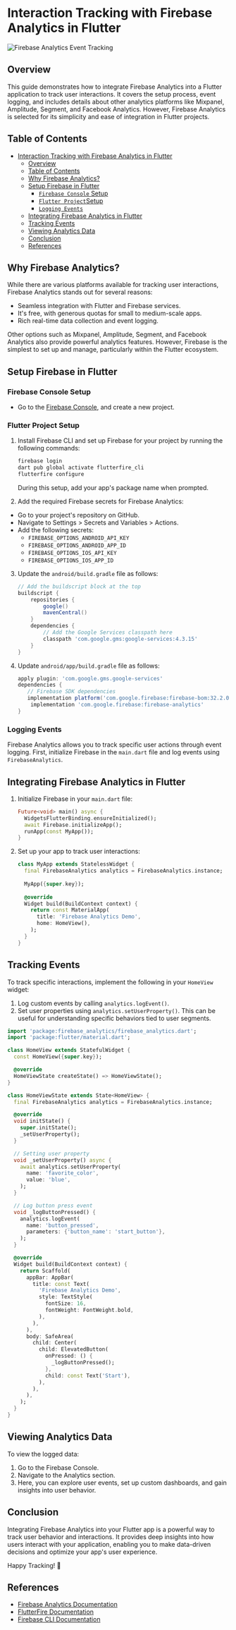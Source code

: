 # Interaction Tracking with Firebase Analytics in Flutter

![Firebase Analytics Event Tracking](https://github.com/user-attachments/assets/a8d9fb65-1f13-4c10-80b8-77698a2d2172)

## Overview

This guide demonstrates how to integrate Firebase Analytics into a Flutter application to track user interactions. It covers the setup process, event logging, and includes details about other analytics platforms like Mixpanel, Amplitude, Segment, and Facebook Analytics. However, Firebase Analytics is selected for its simplicity and ease of integration in Flutter projects.

## Table of Contents

- [Interaction Tracking with Firebase Analytics in Flutter](#interaction-tracking-with-Firebase-analytics-in-flutter)
  - [Overview](#overview)
  - [Table of Contents](#table-of-contents)
  - [Why Firebase Analytics?](#why-firebase-analytics)
  - [Setup Firebase in Flutter](#setup-firebase-in-flutter)
    - [`Firebase Console` Setup](#firebase-console-setup)
    - [`Flutter Project`Setup](#flutter-project-setup)
    - [`Logging Events`](#logging-events)
  - [Integrating Firebase Analytics in Flutter](#integrating-firebase-analytics-in-flutter)
  - [Tracking Events](#tracking-events)
  - [Viewing Analytics Data](#viewing-analytics-data)
  - [Conclusion](#conclusion)
  - [References](#references)


## Why Firebase Analytics?

While there are various platforms available for tracking user interactions, Firebase Analytics stands out for several reasons:
- Seamless integration with Flutter and Firebase services.
- It's free, with generous quotas for small to medium-scale apps.
- Rich real-time data collection and event logging.

Other options such as Mixpanel, Amplitude, Segment, and Facebook Analytics also provide powerful analytics features. However, Firebase is the simplest to set up and manage, particularly within the Flutter ecosystem.


## Setup Firebase in Flutter

### Firebase Console Setup
- Go to the [Firebase Console](https://console.firebase.google.com/u/0/), and create a new project.

### Flutter Project Setup
1. Install Firebase CLI and set up Firebase for your project by running the following commands:
   
   ```sh
   firebase login
   dart pub global activate flutterfire_cli
   flutterfire configure
   ```
   During this setup, add your app's package name when prompted.

2. Add the required Firebase secrets for Firebase Analytics:

- Go to your project's repository on GitHub.
- Navigate to Settings > Secrets and Variables > Actions.
- Add the following secrets:
  - `FIREBASE_OPTIONS_ANDROID_API_KEY`
  - `FIREBASE_OPTIONS_ANDROID_APP_ID`
  - `FIREBASE_OPTIONS_IOS_API_KEY`
  - `FIREBASE_OPTIONS_IOS_APP_ID`
 
3. Update the `android/build.gradle` file as follows:

   ```gradle
   // Add the buildscript block at the top
   buildscript {
       repositories {
           google()
           mavenCentral()
       }
       dependencies {
           // Add the Google Services classpath here
           classpath 'com.google.gms:google-services:4.3.15'
       }
   }
   ```

4. Update `android/app/build.gradle` file as follows:
   ```gradle
   apply plugin: 'com.google.gms.google-services'
   dependencies {
      // Firebase SDK dependencies
      implementation platform('com.google.firebase:firebase-bom:32.2.0') // or latest version
       implementation 'com.google.firebase:firebase-analytics'
   }
   ```

### Logging Events

Firebase Analytics allows you to track specific user actions through event logging. First, initialize Firebase in the `main.dart` file and log events using `FirebaseAnalytics`.


## Integrating Firebase Analytics in Flutter

1. Initialize Firebase in your `main.dart` file:
   
   ```dart
   Future<void> main() async {
     WidgetsFlutterBinding.ensureInitialized();
     await Firebase.initializeApp();
     runApp(const MyApp());
   }
   ```

2. Set up your app to track user interactions:
   ```dart
   class MyApp extends StatelessWidget {
     final FirebaseAnalytics analytics = FirebaseAnalytics.instance;
  
     MyApp({super.key});
  
     @override
     Widget build(BuildContext context) {
       return const MaterialApp(
         title: 'Firebase Analytics Demo',
         home: HomeView(),
       );
     }
   }
   ```

## Tracking Events

To track specific interactions, implement the following in your `HomeView` widget:

1. Log custom events by calling `analytics.logEvent()`.
2. Set user properties using `analytics.setUserProperty()`. This can be useful for understanding specific behaviors tied to user segments.

```dart
import 'package:firebase_analytics/firebase_analytics.dart';
import 'package:flutter/material.dart';

class HomeView extends StatefulWidget {
  const HomeView({super.key});

  @override
  HomeViewState createState() => HomeViewState();
}

class HomeViewState extends State<HomeView> {
  final FirebaseAnalytics analytics = FirebaseAnalytics.instance;

  @override
  void initState() {
    super.initState();
    _setUserProperty();
  }

  // Setting user property
  void _setUserProperty() async {
    await analytics.setUserProperty(
      name: 'favorite_color',
      value: 'blue',
    );
  }

  // Log button press event
  void _logButtonPressed() {
    analytics.logEvent(
      name: 'button_pressed',
      parameters: {'button_name': 'start_button'},
    );
  }

  @override
  Widget build(BuildContext context) {
    return Scaffold(
      appBar: AppBar(
        title: const Text(
          'Firebase Analytics Demo',
          style: TextStyle(
            fontSize: 16,
            fontWeight: FontWeight.bold,
          ),
        ),
      ),
      body: SafeArea(
        child: Center(
          child: ElevatedButton(
            onPressed: () {
              _logButtonPressed();
            },
            child: const Text('Start'),
          ),
        ),
      ),
    );
  }
}
```

## Viewing Analytics Data

To view the logged data:

1. Go to the Firebase Console.
2. Navigate to the Analytics section.
3. Here, you can explore user events, set up custom dashboards, and gain insights into user behavior.


## Conclusion

Integrating Firebase Analytics into your Flutter app is a powerful way to track user behavior and interactions. It provides deep insights into how users interact with your application, enabling you to make data-driven decisions and optimize your app's user experience.

Happy Tracking! 🎯


## References

- [Firebase Analytics Documentation](https://firebase.google.com/docs/analytics/get-started?platform=flutter)
- [FlutterFire Documentation](https://firebase.flutter.dev/docs/overview/)
- [Firebase CLI Documentation](https://firebase.google.com/docs/cli#install-cli-windows)

